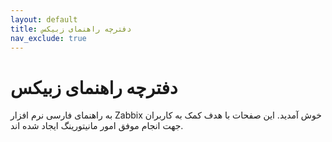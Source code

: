 ```yaml
---
layout: default
title: دفترچه راهنمای زبیکس
nav_exclude: true
---
```


# دفترچه راهنمای زبیکس
به راهنمای فارسی نرم افزار Zabbix خوش آمدید. این صفحات با هدف کمک به کاربران جهت انجام موفق امور مانیتورینگ ایجاد شده اند.
